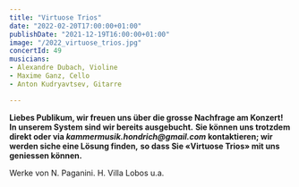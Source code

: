 ```yaml
---
title: "Virtuose Trios"
date: "2022-02-20T17:00:00+01:00"
publishDate: "2021-12-19T16:00:00+01:00"
image: "/2022_virtuose_trios.jpg"
concertId: 49
musicians:
- Alexandre Dubach, Violine
- Maxime Ganz, Cello
- Anton Kudryavtsev, Gitarre

---
```


__Liebes Publikum, wir freuen uns über die grosse Nachfrage am Konzert! In unserem System sind wir bereits ausgebucht.__
__Sie können uns trotzdem direkt oder via _kammermusik.hondrich@gmail.com_ kontaktieren; wir werden siche eine Lösung finden,__
__so dass Sie «Virtuose Trios» mit uns geniessen können.__


Werke von N. Paganini. H. Villa Lobos u.a.

